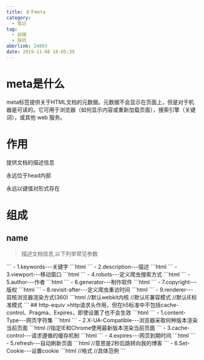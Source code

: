 ```yaml
---
title: 关于meta
category:
  - 笔记
tag:
  - 前端
  - 踩坑
abbrlink: 24893
date: 2019-11-08 18:05:39
---
```

# meta是什么

meta标签提供关于HTML文档的元数据。元数据不会显示在页面上，但是对于机器是可读的。它可用于浏览器（如何显示内容或重新加载页面），搜索引擎（关键词），或其他 web 服务。

# 作用

提供文档的描述信息

永远位于head内部

永远以键值对形式存在

# 组成

## name

> 描述文档信息,以下列举常见参数

<meta name="参数" content="描述内容">
```
- 1.keywords---关键字
```html
<!-- 用于告诉搜索引擎，你网页的关键字 -->
<meta name="keywords" content="博客，前端">
```
- 2.description---描述
```html
<!-- 用于告诉搜索引擎，你网站的主要内容 -->
<meta name="description" content="学习笔记">
```
- 3.viewport---移动窗口
```html
<!-- 这个属性常用于设计移动端网页 -->
<meta name="viewport" content="width=device-width, initial-scale=1.0">
```
- 4.robots---定义爬虫搜索方式
```html
<!-- robots用来告诉爬虫哪些页面需要索引，哪些页面不需要索引 -->
<!-- content的参数有all,none,index,noindex,follow,nofollow。默认是all。 -->
<!-- 1.none : 搜索引擎将忽略此网页，等价于noindex，nofollow。
2.noindex : 搜索引擎不索引此网页。
3.nofollow: 搜索引擎不继续通过此网页的链接索引搜索其它的网页。
4.all : 搜索引擎将索引此网页与继续通过此网页的链接索引，等价于index，follow。
5.index : 搜索引擎索引此网页。
6.follow : 搜索引擎继续通过此网页的链接索引搜索其它的网页。 -->
<meta name="robots" content="none">
```
- 5.author---作者
```html
<meta name="author" content="刷新">
```
- 6.generator---制作软件
```html
<!-- 用于标明网页是什么软件做的 -->
<meta name="generator" content="vscode">
```
- 7.copyright---版权
```html
<meta name="copyright" content="***所有">
```
- 8.revisit-after---定义爬虫重访时间
```html
<!-- 如果页面不是经常更新，为了减轻搜索引擎爬虫对服务器带来的压力，可以设置一个爬虫的重访时间。如果重访时间过短，爬虫将按它们定义的默认时间来访问。 -->
<meta name="revisit-after"  content="7 days">
```
- 9.renderer---双核浏览器渲染方式(360)
```html
<meta name="renderer" content="webkit"> //默认webkit内核
<meta name="renderer" content="ie-comp"> //默认IE兼容模式
<meta name="renderer" content="ie-stand"> //默认IE标准模式
```
## http-equiv
>http请求头作用，但在h5标准中不包括cache-control、Pragma、Expires，即使设置了也不会生效
```html
<meta http-equiv="参数" content="具体的描述">
```
- 1.content-Type---网页字符集
```html
<!-- 用于设定网页字符集，便于浏览器解析与渲染页面 -->
<!-- 旧 -->
<meta http-equiv="content-Type" content="text/html;charset=utf-8">
<!-- h5 -->
<meta charset="utf-8">
```
- 2.X-UA-Compatible---浏览器采取何种版本渲染当前页面
```html
<!-- 默认最新 -->
 <meta http-equiv="X-UA-Compatible" content="IE=edge,chrome=1"/> //指定IE和Chrome使用最新版本渲染当前页面
```
- 3.cache-control---请求遵循的缓存机制
```html
<meta http-equiv="cache-control" content="no-cache">
```
- 4.expires---网页到期时间
```html
<!-- 用于设定网页的到期时间，过期后网页必须到服务器上重新传输。 -->
<meta http-equiv="expires" content="Sunday 26 October 2016 01:00 GMT" />
```
- 5.refresh---自动刷新页面
```html
<!-- 网页将在设定的时间内，自动刷新并调向设定的网址。 -->
<meta http-equiv="refresh" content="2；URL=http://www.lxxyx.win/"> //意思是2秒后跳转向我的博客
```
- 6.Set-Cookie---设置cookie
```html
<meta http-equiv="Set-Cookie" content="name, date"> //格式
<meta http-equiv="Set-Cookie" content="User=Lxxyx; path=/; expires=Sunday, 10-Jan-16 10:00:00 GMT"> //具体范例
```
